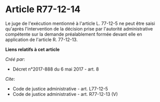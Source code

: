 # Article R77-12-14

Le juge de l'exécution mentionné à l'article L. 77-12-5 ne peut être saisi qu'après l'intervention de la décision prise par
l'autorité administrative compétente sur la demande préalablement formée devant elle en application de l'article R. 77-12-13.

**Liens relatifs à cet article**

_Créé par_:

  - Décret n°2017-888 du 6 mai 2017 - art. 8

_Cite_:

  - Code de justice administrative - art. L77-12-5
  - Code de justice administrative - art. R77-12-13 (V)
